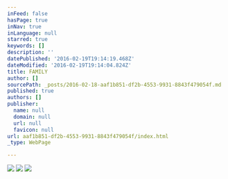 ```yaml
---
inFeed: false
hasPage: true
inNav: true
inLanguage: null
starred: true
keywords: []
description: ''
datePublished: '2016-02-19T19:14:19.468Z'
dateModified: '2016-02-19T19:14:04.824Z'
title: FAMILY
author: []
sourcePath: _posts/2016-02-18-aaf1b851-df2b-4553-9931-8843f479054f.md
published: true
authors: []
publisher:
  name: null
  domain: null
  url: null
  favicon: null
url: aaf1b851-df2b-4553-9931-8843f479054f/index.html
_type: WebPage

---
```

![](https://s3-us-west-2.amazonaws.com/the-grid-img/p/41c06fabb656966efbc9dc532fe547b870ffae06.jpg)
![](https://the-grid-user-content.s3-us-west-2.amazonaws.com/aae35a56-c3af-42f5-9ac2-7990bbe40d52.jpg)
![](https://the-grid-user-content.s3-us-west-2.amazonaws.com/cfcab65c-8072-4a0c-ba15-6d602bd0ac21.jpg)